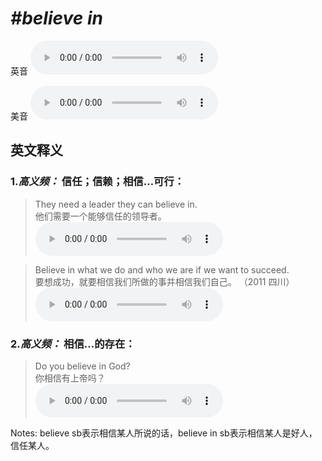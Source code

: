 # ***\#believe in*** 
英音
<audio src="./media/believe in1_AAC.aac" controls="controls"></audio>

美音
<audio src="./media/believe in2_AAC.aac" controls="controls"></audio>



  

英文释义
---
### 1.*高义频：* **信任；信赖；相信…可行：**  

 > They need a leader they can believe in.   
 > 他们需要一个能够信任的领导者。    
<audio src="./media/11-believe.aac" controls="controls"></audio>

 > Believe in what we do and who we are if we want to succeed.   
 > 要想成功，就要相信我们所做的事并相信我们自己。  （2011 四川）  
<audio src="./media/P49 believe in2.aac" controls="controls"></audio>

### 2.*高义频：* **相信…的存在：**  

 > Do you believe in God?   
 > 你相信有上帝吗？    
<audio src="./media/13-believe.aac" controls="controls"></audio>

Notes: believe sb表示相信某人所说的话，believe in sb表示相信某人是好人，信任某人。  

